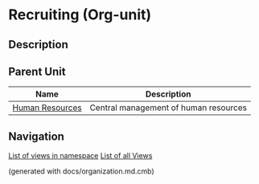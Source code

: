# Recruiting (Org-unit)
## Description



## Parent Unit
| Name | Description |
|---|---|
| [Human Resources](../../../mybank/organization/human-resources.md) | Central management of human resources |


## Navigation
[List of views in namespace](./views-in-namespace.md)
[List of all Views](../../../views.md)

(generated with docs/organization.md.cmb)
